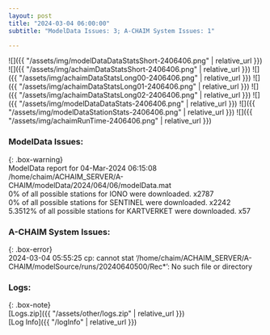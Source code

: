 ```yaml
---
layout: post
title: "2024-03-04 06:00:00"
subtitle: "ModelData Issues: 3; A-CHAIM System Issues: 1"

---
```


![]({{ "/assets/img/modelDataDataStatsShort-2406406.png" | relative_url }})
![]({{ "/assets/img/achaimDataStatsShort-2406406.png" | relative_url }})
![]({{ "/assets/img/achaimDataStatsLong00-2406406.png" | relative_url }})
![]({{ "/assets/img/achaimDataStatsLong01-2406406.png" | relative_url }})
![]({{ "/assets/img/achaimDataStatsLong02-2406406.png" | relative_url }})
![]({{ "/assets/img/modelDataDataStats-2406406.png" | relative_url }})
![]({{ "/assets/img/modelDataStationStats-2406406.png" | relative_url }})
![]({{ "/assets/img/achaimRunTime-2406406.png" | relative_url }})


### ModelData Issues:  
  
{: .box-warning}  
 ModelData report for 04-Mar-2024 06:15:08   
 /home/chaim/ACHAIM_SERVER/A-CHAIM/modelData/2024/064/06/modelData.mat   
 0% of all possible stations for IONO were downloaded. x2787   
 0% of all possible stations for SENTINEL were downloaded. x2242   
 5.3512% of all possible stations for KARTVERKET were downloaded. x57   
  
### A-CHAIM System Issues:  
  
{: .box-error}  
2024-03-04 05:55:25 cp: cannot stat ‘/home/chaim/ACHAIM_SERVER/A-CHAIM/modelSource/runs/20240640500/Rec*’: No such file or directory  

### Logs:  
  
{: .box-note}  
[Logs.zip]({{ "/assets/other/logs.zip" | relative_url }})  
[Log Info]({{ "/logInfo" | relative_url }})  
